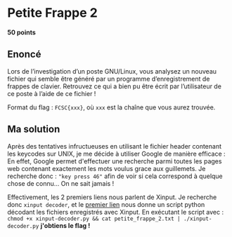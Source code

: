 # Petite Frappe 2

**50 points**

## Enoncé

Lors de l’investigation d’un poste GNU/Linux, vous analysez un nouveau fichier qui semble être généré par un programme d’enregistrement de frappes de clavier. Retrouvez ce qui a bien pu être écrit par l’utilisateur de ce poste à l’aide de ce fichier !

Format du flag : `FCSC{xxx}`, où `xxx` est la chaîne que vous aurez trouvée.

## Ma solution

Après des tentatives infructueuses en utilisant le fichier header contenant les keycodes sur UNIX, je me décide à utiliser Google de manière efficace :
En effet, Google permet d'effectuer une recherche parmi toutes les pages web contenant exactement les mots voulus grace aux guillemets.
Je recherche donc : `"key press 46"` afin de voir si cela correspond à quelque chose de connu... On ne sait jamais !

Effectivement, les 2 premiers liens nous parlent de Xinput.
Je recherche donc `xinput decoder`, et le [premier lien](https://github.com/ronanguilloux/Bin/blob/master/python/xinput-decoder.py) nous donne un script python décodant les fichiers enregistrés avec Xinput.
En exécutant le script avec : `chmod +x xinput-decoder.py && cat petite_frappe_2.txt | ./xinput-decoder.py` **j'obtiens le flag !**
